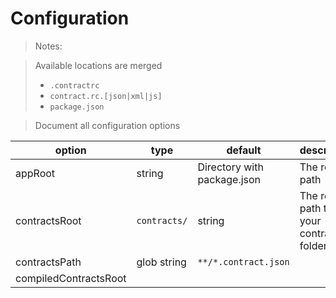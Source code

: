 # Configuration

> Notes:

> Available locations are merged
> - `.contractrc`
> - `contract.rc.[json|xml|js]`
> - `package.json`

> Document all configuration options

| option | type | default | description |
|--------|------|---------|-------------|
|appRoot|string|Directory with package.json|The root path|
|contractsRoot|`contracts/`|string|The root path to your contracts folder|
|contractsPath|glob string|`**/*.contract.json`||
|compiledContractsRoot|